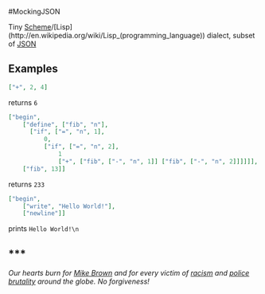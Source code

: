 #MockingJSON


Tiny [Scheme](http://en.wikipedia.org/wiki/Scheme_(programming_language))/[Lisp](http://en.wikipedia.org/wiki/Lisp_(programming_language)) dialect, subset of [JSON](http://en.wikipedia.org/wiki/JSON)

## Examples

```json
["+", 2, 4]
```
    
returns `6`

```json
["begin",
    ["define", ["fib", "n"],
      ["if", ["=", "n", 1],
          0,
          ["if", ["=", "n", 2],
              1
              ["+", ["fib", ["-", "n", 1]] ["fib", ["-", "n", 2]]]]]],
    ["fib", 13]]
```

returns `233`

```json
["begin", 
    ["write", "Hello World!"],
    ["newline"]]
```

prints `Hello World!\n`


## ***

*Our hearts burn for [Mike Brown](http://en.wikipedia.org/wiki/Shooting_of_Michael_Brown) and for every victim of [racism](http://en.wikipedia.org/wiki/Black_genocide) and [police brutality](http://en.wikipedia.org/wiki/Police_brutality#Russia) around the globe. No forgiveness!*
